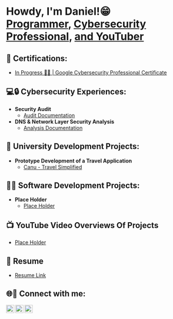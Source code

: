 
<h1>Howdy, I'm Daniel!😁 <br/><a href="https://github.com/danielmchristian">Programmer</a>, <a href="https://www.linkedin.com/in/danielcmorley/">Cybersecurity Professional</a>, <a href="https://www.youtube.com/@notsleepyjesus">and YouTuber</a></h1>

<h2>📖 Certifications:</h2>

- [In Progress 🚧👷 | Google Cybersecurity Professional Certificate](https://www.coursera.org/programs/summer-microcredential-opportunity-lx1nw/professional-certificates/google-cybersecurity?collectionId=bcba1)

<h2>💻🔒 Cybersecurity Experiences:</h2>

- <b>Security Audit</b>
  - [Audit Documentation](https://drive.google.com/drive/folders/1ZxsV4H5zldB9mGJSDBmzcN2MbxO-R3Ql?usp=sharing)
- <b>DNS & Network Layer Security Analysis</b>
  - [Analysis Documentation](https://drive.google.com/drive/folders/1oB-ma1-Ws8iekVESV8Zvnx3tE9oE452K?usp=sharing)
 

<h2>🔬 University Development Projects:</h2>

- <b>Prototype Development of a Travel Application</b>
  - [Canu - Travel Simplified](https://github.com/danielmchristian)
 

<h2>👨‍💻 Software Development Projects:</h2>

- <b>Place Holder</b>
  - [Place Holder](https://github.com/danielmchristian)

<h2>📺 YouTube Video Overviews Of Projects</h2>

- [Place Holder](https://www.youtube.com/@notsleepyjesus)

## 📄 Resume
- [Resume Link](https://drive.google.com/file/d/1qJVfbHOmEMQI57f_cIw6gWLsTM6BzA_j/view?usp=sharing)


<h2> 🌐🔗 Connect with me:</h2>

[<img align="left" alt="DanielMorley | YouTube" width="22px" src="https://cdn.jsdelivr.net/npm/simple-icons@v3/icons/youtube.svg" />][youtube]
[<img align="left" alt="DanielMorley | LinkedIn" width="22px" src="https://cdn.jsdelivr.net/npm/simple-icons@v3/icons/linkedin.svg" />][linkedin]
[<img align="left" alt="DanielMorley | Instagram" width="22px" src="https://cdn.jsdelivr.net/npm/simple-icons@v3/icons/instagram.svg" />][instagram]

[youtube]: https://www.youtube.com/@notsleepyjesus
[instagram]: https://www.instagram.com/danielcmorley/
[linkedin]: https://linkedin.com/in/danielcmorley
